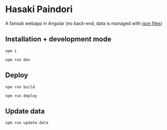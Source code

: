 # Hasaki Paindori

A fansub webapp in Angular (no back-end, data is managed with [json files](https://github.com/lord-yasuo/hasaki-paindori/tree/data))


## Installation + development mode
`npm i`

`npm run dev`

## Deploy
`npm run build` 

`npm run deploy`

## Update data

`npm run update-data`
